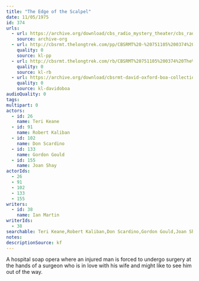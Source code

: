 ```yaml
---
title: "The Edge of the Scalpel"
date: 11/05/1975
id: 374
urls: 
  - url: https://archive.org/download/cbs_radio_mystery_theater/cbs_radio_mystery_theater-0351-0400.zip/cbs_radio_mystery_theater-0351-0400%2Fcbsrmt_0374_the_edge_of_the_scalpel.mp3
    source: archive-org
  - url: http://cbsrmt.thelongtrek.com/pp/CBSRMT%20-%20751105%200374%20The%20Edge%20of%20the%20Scalpel_pp.mp3
    quality: 0
    source: kl-pp
  - url: http://cbsrmt.thelongtrek.com/rb/CBSRMT%20751105%200374%20The%20Edge%20of%20the%20Scalpel_wuwm%20repeat%204_4_76.mp3
    quality: 0
    source: kl-rb
  - url: https://archive.org/download/cbsrmt-david-oxford-boa-collection/CBSRMT-751105-0374-repeated-760104-The-Edge-of-the-Scalpel-(128-44)_WUWM-FM-{BoA}.mp3
    quality: 0
    source: kl-davidoboa
audioQuality: 0
tags: 
multipart: 0
actors:  
  - id: 26
    name: Teri Keane  
  - id: 91
    name: Robert Kaliban  
  - id: 102
    name: Don Scardino  
  - id: 133
    name: Gordon Gould  
  - id: 155
    name: Joan Shay
actorIds:  
  - 26  
  - 91  
  - 102  
  - 133  
  - 155
writers:  
  - id: 38
    name: Ian Martin
writerIds:  
  - 38
searchable: Teri Keane,Robert Kaliban,Don Scardino,Gordon Gould,Joan Shay Ian Martin
notes: 
descriptionSource: kf
---
```

A hospital soap opera where an injured man is forced to undergo surgery at the hands of a surgeon who is in love with his wife and might like to see him out of the way.